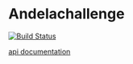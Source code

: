 # Andelachallenge
[![Build Status](https://travis-ci.org/Akilahinternees/Andelachallenge.svg?branch=develop)](https://travis-ci.org/Akilahinternees/Andelachallenge)

[api documentation](https://documenter.getpostman.com/view/9027548/SVtR2AJH)
